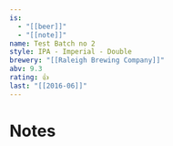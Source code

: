 ```yaml
---
is:
  - "[[beer]]"
  - "[[note]]"
name: Test Batch no 2
style: IPA - Imperial - Double
brewery: "[[Raleigh Brewing Company]]"
abv: 9.3
rating: 👍
last: "[[2016-06]]"
---
```

# Notes

